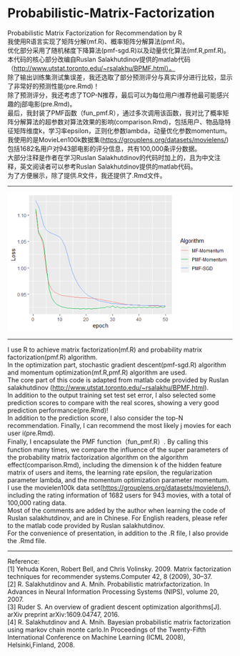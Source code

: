 # Probabilistic-Matrix-Factorization
Probabilistic Matrix Factorization for Recommendation by R    
我使用R语言实现了矩阵分解(mf.R)、概率矩阵分解算法(pmf.R)。  
优化部分采用了随机梯度下降算法(pmf-sgd.R)以及动量优化算法(mf.R,pmf.R)。  
本代码的核心部分改编自Ruslan Salakhutdinov提供的matlab代码（http://www.utstat.toronto.edu/~rsalakhu/BPMF.html）。  
除了输出训练集测试集误差，我还选取了部分预测评分与真实评分进行比较，显示了非常好的预测性能(pre.Rmd)！  
除了预测评分，我还考虑了TOP-N推荐，最后可以为每位用户i推荐他最可能感兴趣的j部电影(pre.Rmd)。  
最后，我封装了PMF函数（fun_pmf.R），通过多次调用该函数，我对比了概率矩阵分解算法的超参数对算法效果的影响(comparison.Rmd)，包括用户、物品隐特征矩阵维度k，学习率epsilon，正则化参数lambda，动量优化参数momentum。  
我使用的是MovieLen100k数据集(https://grouplens.org/datasets/movielens/) 包括1682名用户对943部电影的评分信息，共有100,000条评分数据。  
大部分注释是作者在学习Ruslan Salakhutdinov的代码时加上的，且为中文注释，英文阅读者可以参考Ruslan Salakhutdinov提供的matlab代码。  
为了方便展示，除了提供.R文件，我还提供了.Rmd文件。  
****
![Image text](https://github.com/stxupengyu/Probabilistic-Matrix-Factorization/blob/master/img-folder/comparison.png)
****
I use R to achieve matrix factorization(mf.R) and probability matrix factorization(pmf.R) algorithm.  
In the optimization part, stochastic gradient descent(pmf-sgd.R) algorithm and momentum optimization(mf.R,pmf.R) algorithm are used.  
The core part of this code is adapted from matlab code provided by Ruslan salakhutdinov (http://www.utstat.toronto.edu/~rsalakhu/BPMF.html).  
In addition to the output training set test set error, I also selected some prediction scores to compare with the real scores, showing a very good prediction performance(pre.Rmd)!  
In addition to the prediction score, I also consider the top-N recommendation. Finally, I can recommend the most likely j movies for each user i(pre.Rmd).  
Finally, I encapsulate the PMF function（fun_pmf.R）. By calling this function many times, we compare the influence of the super parameters of the probability matrix factorization algorithm on the algorithm effect(comparison.Rmd), including the dimension k of the hidden feature matrix of users and items, the learning rate epsilon, the regularization parameter lambda, and the momentum optimization parameter momentum.  
I use the movielen100k data set(https://grouplens.org/datasets/movielens/), including the rating information of 1682 users for 943 movies, with a total of 100,000 rating data.  
Most of the comments are added by the author when learning the code of Ruslan salakhutdinov, and are in Chinese. For English readers, please refer to the matlab code provided by Ruslan salakhutdinov.  
For the convenience of presentation, in addition to the .R file, I also provide the .Rmd file.  
****
Reference:  
[1] Yehuda Koren, Robert Bell, and Chris Volinsky. 2009. Matrix factorization techniques for recommender systems.Computer 42, 8 (2009), 30–37.  
[2] R. Salakhutdinov and A. Mnih. Probabilistic matrixfactorization. In Advances in Neural Information Processing Systems (NIPS), volume 20, 2007.  
[3] Ruder S. An overview of gradient descent optimization algorithms[J]. arXiv preprint arXiv:1609.04747, 2016.  
[4] R. Salakhutdinov and A. Mnih. Bayesian probabilistic matrix factorization using markov chain monte carlo.In Proceedings of the Twenty-Fifth International Conference on Machine Learning (ICML 2008), Helsinki,Finland, 2008.  

